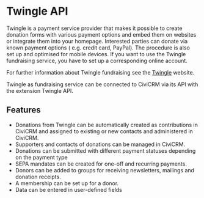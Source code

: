 # Twingle API
Twingle is a payment service provider that makes it possible to create donation forms with various payment options and embed them on websites or integrate them into your homepage. Interested parties can donate via known payment options ( e.g. credit card, PayPal). The procedure is also set up and optimised for mobile devices. If you want to use the Twingle fundraising service, you have to set up a corresponding online account.

For further information about Twingle fundraising see the [Twingle](https://www.twingle.de) website.

Twingle as fundraising service can be connected to CiviCRM via its API with the extension Twingle API.

## Features
* Donations from Twingle can be automatically created as contributions in CiviCRM and assigned to existing or new contacts and administered in CiviCRM.
* Supporters and contacts of donations can be managed in CiviCRM.
* Donations can be submitted with different payment statuses depending on the payment type
* SEPA mandates can be created for one-off and recurring payments.
* Donors can be added to groups for receiving newsletters, mailings and donation receipts.
* A membership can be set up for a donor.
* Data can be entered in user-defined fields
